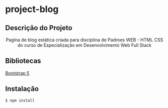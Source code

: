 # project-blog

## Descrição do Projeto
<p align="center">Pagína de blog estática criada para disciplina de Padroes WEB - HTML CSS
do curso de Especialização em Desenvolvimento Web Full Stack
</p>

## Bibliotecas

[Bootstrap 5](https://getbootstrap.com/docs/5.0/examples/ "Bootstrap 5")

## Instalação

`$ npm install`
